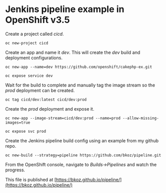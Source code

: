 # Jenkins pipeline example in OpenShift v3.5

Create a project called <em>cicd</em>.

```oc new-project cicd```

Create an app and name it <em>dev</em>. This will create the <em>dev</em> build and deployment configurations.

```oc new-app --name=dev https://github.com/openshift/cakephp-ex.git```

```oc expose service dev```

Wait for the build to complete and manually tag the image stream so the <em>prod</em> deployment can be created.

```oc tag cicd/dev:latest cicd/dev:prod```

Create the <em>prod</em> deployment and expose it.

```oc new-app --image-stream=cicd/dev:prod --name=prod --allow-missing-images=true```

```oc expose svc prod```

Create the Jenkins pipeline build config using an example from my github repo.

```oc new-build --strategy=pipeline https://github.com/bkoz/pipeline.git```

From the OpenShift console, navigate to <em>Builds->Pipelines</em> and watch the progress.

This file is published at [https://bkoz.github.io/pipeline/](https://bkoz.github.io/pipeline/)
